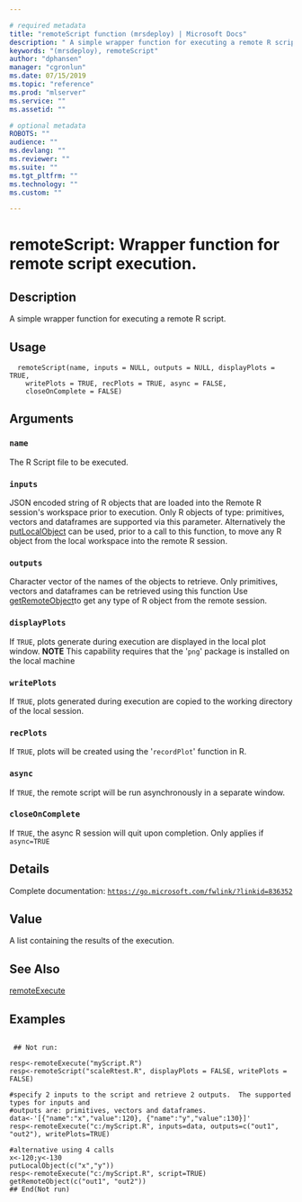 ```yaml
--- 

# required metadata 
title: "remoteScript function (mrsdeploy) | Microsoft Docs" 
description: " A simple wrapper function for executing a remote R script. " 
keywords: "(mrsdeploy), remoteScript" 
author: "dphansen" 
manager: "cgronlun" 
ms.date: 07/15/2019
ms.topic: "reference" 
ms.prod: "mlserver"  
ms.service: "" 
ms.assetid: "" 

# optional metadata 
ROBOTS: "" 
audience: "" 
ms.devlang: "" 
ms.reviewer: "" 
ms.suite: "" 
ms.tgt_pltfrm: "" 
ms.technology: "" 
ms.custom: "" 

--- 
```





 # remoteScript: Wrapper function for remote script execution. 
 ## Description

A simple wrapper function for executing a remote R script.


 ## Usage

```   
  remoteScript(name, inputs = NULL, outputs = NULL, displayPlots = TRUE,
    writePlots = TRUE, recPlots = TRUE, async = FALSE,
    closeOnComplete = FALSE)

```

 ## Arguments



 ### `name`
 The R Script file to be executed. 



 ### `inputs`
 JSON encoded string of R objects that are loaded into the Remote R session's workspace prior to execution.  Only R objects of type: primitives, vectors and dataframes are supported via this parameter.  Alternatively the [putLocalObject](putLocalObject.md) can be used, prior to a call to this function, to move any R object from the local workspace into the  remote R session. 



 ### `outputs`
 Character vector of the names of the objects to retrieve.  Only primitives, vectors and dataframes can be retrieved using this function  Use [getRemoteObject](getRemoteObject.md)to get any type of R object from the remote session. 



 ### `displayPlots`
 If `TRUE`, plots generate during execution are displayed in the local plot window. **NOTE** This capability requires that the '`png`' package is installed on the local machine 



 ### `writePlots`
 If `TRUE`, plots generated during execution are copied to the working directory of the local session. 



 ### `recPlots`
 If `TRUE`, plots will be created using the '`recordPlot`' function in R. 



 ### `async`
 If `TRUE`, the remote script will be run asynchronously in a separate window. 



 ### `closeOnComplete`
 If `TRUE`, the async R session will quit upon completion. Only applies if `async=TRUE` 



 ## Details

Complete documentation: [`https://go.microsoft.com/fwlink/?linkid=836352`](https://go.microsoft.com/fwlink/?linkid=836352)



 ## Value

A list containing the results of the execution.

 ## See Also

[remoteExecute](remoteExecute.md)

 ## Examples

 ```

  ## Not run:

resp<-remoteExecute("myScript.R")
resp<-remoteScript("scaleRtest.R", displayPlots = FALSE, writePlots = FALSE)

#specify 2 inputs to the script and retrieve 2 outputs.  The supported types for inputs and 
#outputs are: primitives, vectors and dataframes.
data<-'[{"name":"x","value":120}, {"name":"y","value":130}]'
resp<-remoteExecute("c:/myScript.R", inputs=data, outputs=c("out1", "out2"), writePlots=TRUE)

#alternative using 4 calls
x<-120;y<-130
putLocalObject(c("x","y"))
resp<-remoteExecute("c:/myScript.R", script=TRUE)
getRemoteObject(c("out1", "out2"))
 ## End(Not run) 
```

